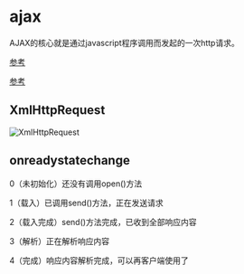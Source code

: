 # ajax

AJAX的核心就是通过javascript程序调用而发起的一次http请求。

[参考](https://blog.csdn.net/lfsf802/article/details/7233640)

[参考](https://blog.csdn.net/jiajiagan/article/details/70178373)

## XmlHttpRequest

![XmlHttpRequest](http://hi.csdn.net/attachment/201202/4/0_1328346656B5Sl.gif)

## onreadystatechange

0（未初始化）还没有调用open()方法

1（载入）已调用send()方法，正在发送请求

2（载入完成）send()方法完成，已收到全部响应内容

3（解析）正在解析响应内容

4（完成）响应内容解析完成，可以再客户端使用了
